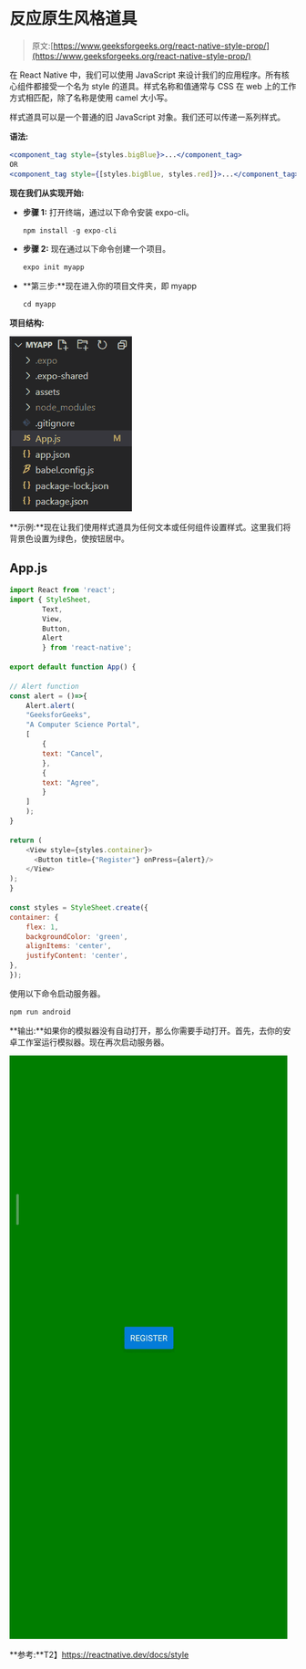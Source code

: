 # 反应原生风格道具

> 原文:[https://www.geeksforgeeks.org/react-native-style-prop/](https://www.geeksforgeeks.org/react-native-style-prop/)

在 React Native 中，我们可以使用 JavaScript 来设计我们的应用程序。所有核心组件都接受一个名为 style 的道具。样式名称和值通常与 CSS 在 web 上的工作方式相匹配，除了名称是使用 camel 大小写。

样式道具可以是一个普通的旧 JavaScript 对象。我们还可以传递一系列样式。

**语法:**

```jsx
<component_tag style={styles.bigBlue}>...</component_tag>
OR
<component_tag style={[styles.bigBlue, styles.red]}>...</component_tag>
```

**现在我们从实现开始:**

*   **步骤 1:** 打开终端，通过以下命令安装 expo-cli。

    ```jsx
    npm install -g expo-cli
    ```

*   **步骤 2:** 现在通过以下命令创建一个项目。

    ```jsx
    expo init myapp
    ```

*   **第三步:**现在进入你的项目文件夹，即 myapp

    ```jsx
    cd myapp
    ```

**项目结构:**

![](img/42e739eb740dd2867a400334f668bdb8.png)

**示例:**现在让我们使用样式道具为任何文本或任何组件设置样式。这里我们将背景色设置为绿色，使按钮居中。

## App.js

```jsx
import React from 'react';
import { StyleSheet,
        Text,
        View,
        Button,
        Alert
        } from 'react-native';

export default function App() {

// Alert function
const alert = ()=>{
    Alert.alert(
    "GeeksforGeeks",
    "A Computer Science Portal",
    [
        {
        text: "Cancel",
        },
        {
        text: "Agree",
        }
    ]
    );
}

return (
    <View style={styles.container}>
      <Button title={"Register"} onPress={alert}/>
    </View>
);
}

const styles = StyleSheet.create({
container: {
    flex: 1,
    backgroundColor: 'green',
    alignItems: 'center',
    justifyContent: 'center',
},
});
```

使用以下命令启动服务器。

```jsx
npm run android
```

**输出:**如果你的模拟器没有自动打开，那么你需要手动打开。首先，去你的安卓工作室运行模拟器。现在再次启动服务器。

![](img/eab1c2a6a4b5e2b3c1ebd433ee178d63.png)

**参考:**T2】https://reactnative.dev/docs/style